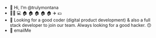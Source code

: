 - 👋 Hi, I’m @trulymontana
- 👧🏻 💻 🏠 🏠 🏠 🏠 🏠 ✈️ 💵 
- 👀 Looking for a good coder (digital product development) & also a full stack developer to join our team. Always looking for a good hacker. 🙃
- 📧 emailMe

<!---
trulymontana/trulymontana is a ✨ special ✨ repository because its `README.md` (this file) appears on your GitHub profile.
You can click the Preview link to take a look at your changes.
--->

